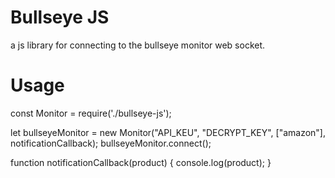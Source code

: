 # Bullseye JS
a js library for connecting to the bullseye monitor web socket.

# Usage
const Monitor = require('./bullseye-js');

let bullseyeMonitor = new Monitor("API_KEU", "DECRYPT_KEY", ["amazon"], notificationCallback);
bullseyeMonitor.connect();

function notificationCallback(product) {
    console.log(product);
}

